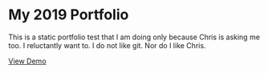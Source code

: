 # My 2019 Portfolio
This is a static portfolio test that I am doing only because Chris is asking me too. I reluctantly want to. I do not like git. Nor do I like Chris.

[View Demo](https://johndoenma.github.io/myportfolio-2019/)
